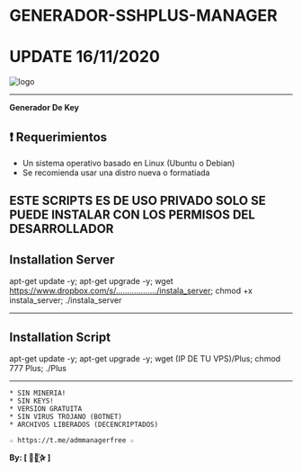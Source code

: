 ﻿# GENERADOR-SSHPLUS-MANAGER
# UPDATE 16/11/2020

![logo](https://github.com/AAAAAEXQOSyIpN2JZ0ehUQ/PROYECTOS_DESCONTINUADOS/blob/master/GENERADOR-SSHPLUS-MANAGER/Imagenes/GENERADOR-SSHPLUS-MANAGER.png)

-------------------------------------------------------------------------------

**Generador De Key**

## :heavy_exclamation_mark: Requerimientos

* Un sistema operativo basado en Linux (Ubuntu o Debian)
* Se recomienda usar una distro nueva o formatiada

## ESTE SCRIPTS ES DE USO PRIVADO SOLO SE PUEDE INSTALAR CON LOS PERMISOS DEL DESARROLLADOR

## Installation Server

apt-get update -y; apt-get upgrade -y; wget https://www.dropbox.com/s/................../instala_server; chmod +x instala_server; ./instala_server

-------------------------------------------------------------------------------

## Installation Script

apt-get update -y; apt-get upgrade -y; wget (IP DE TU VPS)/Plus; chmod 777 Plus; ./Plus

-------------------------------------------------------------------------------

```
* SIN MINERIA! 
* SIN KEYS! 
* VERSION GRATUITA 
* SIN VIRUS TROJANO (BOTNET) 
* ARCHIVOS LIBERADOS (DECENCRIPTADOS)
```

```
☆ https://t.me/admmanagerfree ☆

```

**By: [  ⃘⃤꙰✰ ]**